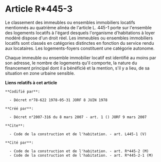 # Article R*445-3

Le classement des immeubles ou ensembles immobiliers locatifs mentionnés au quatrième alinéa de l'article L. 445-1 porte sur
l'ensemble des logements locatifs à l'égard desquels l'organisme d'habitations à loyer modéré dispose d'un droit réel. Les
immeubles ou ensembles immobiliers locatifs sont classés en catégories distinctes en fonction du service rendu aux
locataires. Les logements-foyers constituent une catégorie autonome.

Chaque immeuble ou ensemble immobilier locatif est identifié au moins par son adresse, le nombre de logements qu'il comporte,
la nature du financement principal dont il a bénéficié et la mention, s'il y a lieu, de sa situation en zone urbaine
sensible.

**Liens relatifs à cet article**

	**Codifié par**:

	  - Décret n°78-622 1978-05-31 JORF 8 JUIN 1978

	**Créé par**:

	  - Décret n°2007-316 du 8 mars 2007 - art. 1 () JORF 9 mars 2007

	**Cite**:

	  - Code de la construction et de l'habitation. - art. L445-1 (V)

	**Cité par**:

	  - Code de la construction et de l'habitation. - art. R*445-2 (M)
	  - Code de la construction et de l'habitation. - art. R*445-2-1 (M)

